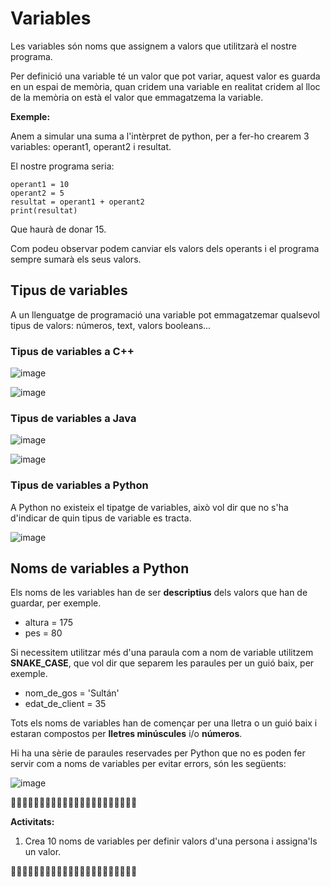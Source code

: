 # Variables

Les variables són noms que assignem a valors que utilitzarà el nostre programa.

Per definició una variable té un valor que pot variar, aquest valor es guarda en un espai de memòria, quan cridem una variable en realitat cridem al lloc de la memòria on està el valor que emmagatzema la variable.

**Exemple:**

Anem a simular una suma a l'intèrpret de python, per a fer-ho crearem 3 variables: operant1, operant2 i resultat.

El nostre programa seria:

```
operant1 = 10
operant2 = 5
resultat = operant1 + operant2
print(resultat)
```

Que haurà de donar 15.

Com podeu observar podem canviar els valors dels operants i el programa sempre sumarà els seus valors.

## Tipus de variables

A un llenguatge de programació una variable pot emmagatzemar qualsevol tipus de valors: números, text, valors booleans...

### Tipus de variables a C++

![image](https://github.com/XaSaFa/IntroduccioProgramacio/assets/110727546/116ce8fe-13da-4e8a-bedd-4b5e51db1414)

![image](https://github.com/XaSaFa/IntroduccioProgramacio/assets/110727546/0823e9d2-c618-4f66-a02b-a13419c76b35)

### Tipus de variables a Java

![image](https://github.com/XaSaFa/IntroduccioProgramacio/assets/110727546/5826aaba-948d-4ff8-a447-a9169e80b45a)

![image](https://github.com/XaSaFa/IntroduccioProgramacio/assets/110727546/b7edfa3a-6097-41a8-8011-0dfa53c0a21f)

### Tipus de variables a Python

A Python no existeix el tipatge de variables, això vol dir que no s'ha d'indicar de quin tipus de variable es tracta.

![image](https://github.com/XaSaFa/IntroduccioProgramacio/assets/110727546/7714a43d-761f-42d3-b446-cbf302a2610a)

## Noms de variables a Python

Els noms de les variables han de ser **descriptius** dels valors que han de guardar, per exemple.

- altura = 175
- pes = 80

Si necessitem utilitzar més d'una paraula com a nom de variable utilitzem **SNAKE_CASE**, que vol dir que separem les paraules per un guió baix, per exemple.

- nom_de_gos = 'Sultán'
- edat_de_client = 35

Tots els noms de variables han de començar per una lletra o un guió baix i estaran compostos per **lletres minúscules** i/o **números**.

Hi ha una sèrie de paraules reservades per Python que no es poden fer servir com a noms de variables per evitar errors, són les següents:

![image](https://github.com/XaSaFa/IntroduccioProgramacio/assets/110727546/25369976-5370-4292-84fa-86ca86dca462)

🔎🔎🔎🔎🔎🔎🔎🔎🔎🔎🔎🔎🔎🔎🔎🔎🔎🔎🔎🔎🔎🔎

**Activitats:**

1. Crea 10 noms de variables per definir valors d'una persona i assigna'ls un valor.

🔎🔎🔎🔎🔎🔎🔎🔎🔎🔎🔎🔎🔎🔎🔎🔎🔎🔎🔎🔎🔎🔎
